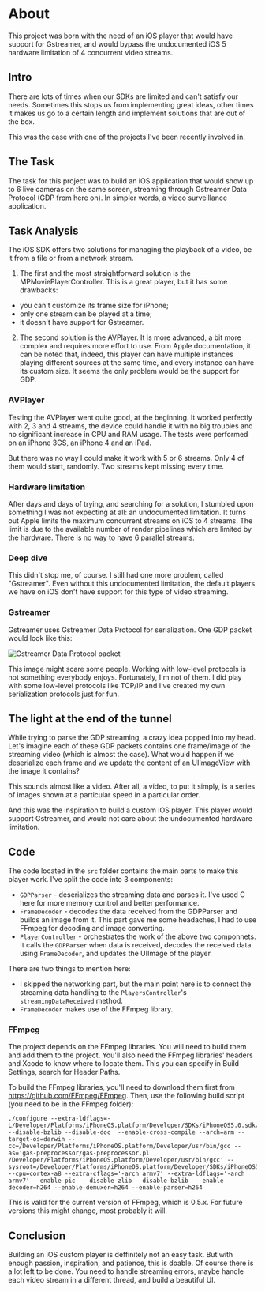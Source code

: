 # About
This project was born with the need of an iOS player that would have support for Gstreamer, and would bypass the undocumented iOS 5 hardware limitation of 4 concurrent video streams.

## Intro
There are lots of times when our SDKs are limited and can't satisfy our needs. Sometimes this stops us from implementing great ideas, other times it makes us go to a certain length and implement solutions that are out of the box.

This was the case with one of the projects I've been recently involved in.

## The Task
The task for this project was to build an iOS application that would show up to 6 live cameras on the same screen, streaming through Gstreamer Data Protocol (GDP from here on). In simpler words, a video surveillance application.

## Task Analysis
The iOS SDK offers two solutions for managing the playback of a video, be it from a file or from a network stream.
1. The first and the most straightforward solution is the MPMoviePlayerController. This is a great player, but it has some drawbacks:
- you can't customize its frame size for iPhone;
- only one stream can be played at a time;
- it doesn't have support for Gstreamer.
2. The second solution is the AVPlayer. It is more advanced, a bit more complex and requires more effort to use. From Apple documentation, it can be noted that, indeed, this player can have multiple instances playing different sources at the same time, and every instance can have its custom size. It seems the only problem would be the support for GDP.

###  AVPlayer
Testing the AVPlayer went quite good, at the beginning. It worked perfectly with 2, 3 and 4 streams, the device could handle it with no big troubles and no significant increase in CPU and RAM usage. The tests were performed on an iPhone 3GS, an iPhone 4 and an iPad.

But there was no way I could make it work with 5 or 6 streams. Only 4 of them would start, randomly. Two streams kept missing every time.

### Hardware limitation
After days and days of trying, and searching for a solution, I stumbled upon something I was not expecting at all: an undocumented limitation. It turns out Apple limits the maximum concurrent streams on iOS to 4 streams. The limit is due to the available number of render pipelines which are limited by the hardware. There is no way to have 6 parallel streams.

### Deep dive
This didn't stop me, of course. I still had one more problem, called "Gstreamer". Even without this undocumented limitation, the default players we have on iOS don't have support for this type of video streaming.

### Gstreamer
Gstreamer uses Gstreamer Data Protocol for serialization. One GDP packet would look like this:

![Gstreamer Data Protocol packet](https://developer.gnome.org/gstreamer-libs/0.10/gdp-header.png)

This image might scare some people. Working with low-level protocols is not something everybody enjoys. Fortunately, I'm not of them. I did play with some low-level protocols like TCP/IP and I've created my own serialization protocols just for fun.

## The light at the end of the tunnel
While trying to parse the GDP streaming, a crazy idea popped into my head. Let's imagine each of these GDP packets contains one frame/image of the streaming video (which is almost the case). What would happen if we deserialize each frame and we update the content of an UIImageView with the image it contains?

This sounds almost like a video. After all, a video, to put it simply, is a series of images shown at a particular speed in a particular order.

And this was the inspiration to build a custom iOS player. This player would support Gstreamer, and would not care about the undocumented hardware limitation.

## Code
The code located in the `src` folder contains the main parts to make this player work. I've split the code into 3 components:
- `GDPParser` - deserializes the streaming data and parses it. I've used C here for more memory control and better performance.
- `FrameDecoder` - decodes the data received from the GDPParser and builds an image from it. This part gave me some headaches, I had to use FFmpeg for decoding and image converting. 
- `PlayerController` - orchestrates the work of the above two componnets. It calls the `GDPParser` when data is received, decodes the received data using `FrameDecoder`, and updates the UIImage of the player.

There are two things to mention here:
- I skipped the networking part, but the main point here is to connect the streaming data handling to the `PlayersController`'s `streamingDataReceived` method.
- `FrameDecoder` makes use of the FFmpeg library.

### FFmpeg
The project depends on the FFmpeg libraries. You will need to build them and add them to the project.
You'll also need the FFmpeg libraries' headers and Xcode to know where to locate them. This you can specify in Build Settings, search for Header Paths.

To build the FFmpeg libraries, you'll need to download them first from https://github.com/FFmpeg/FFmpeg.
Then, use the following build script (you need to be in the FFmpeg folder):
```
./configure --extra-ldflags=-L/Developer/Platforms/iPhoneOS.platform/Developer/SDKs/iPhoneOS5.0.sdk/usr/lib/system --disable-bzlib --disable-doc  --enable-cross-compile --arch=arm --target-os=darwin --cc=/Developer/Platforms/iPhoneOS.platform/Developer/usr/bin/gcc --as='gas-preprocessor/gas-preprocessor.pl /Developer/Platforms/iPhoneOS.platform/Developer/usr/bin/gcc' --sysroot=/Developer/Platforms/iPhoneOS.platform/Developer/SDKs/iPhoneOS5.0.sdk --cpu=cortex-a8 --extra-cflags='-arch armv7' --extra-ldflags='-arch armv7' --enable-pic  --disable-zlib --disable-bzlib  --enable-decoder=h264 --enable-demuxer=h264 --enable-parser=h264
```
This is valid for the current version of FFmpeg, which is 0.5.x. For future versions this might change, most probably it will.

## Conclusion
Building an iOS custom player is deffinitely not an easy task. But with enough passion, inspiration, and patience, this is doable.
Of course there is a lot left to be done. You need to handle streaming errors, maybe handle each video stream in a different thread, and build a beautiful UI.